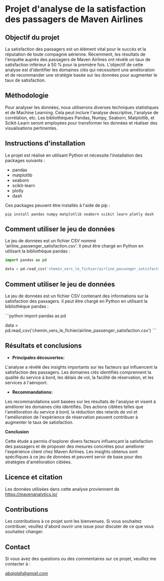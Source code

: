 # Projet d'analyse de la satisfaction des passagers de Maven Airlines

## Objectif du projet

La satisfaction des passagers est un élément vital pour le succès et la réputation de toute compagnie aérienne. Récemment, les résultats de l'enquête auprès des passagers de Maven Airlines ont révélé un taux de satisfaction inférieur à 50 % pour la première fois. L'objectif de cette analyse est d'identifier les domaines clés qui nécessitent une amélioration et de recommander une stratégie basée sur les données pour augmenter le taux de satisfaction.

## Méthodologie

Pour analyser les données, nous utiliserons diverses techniques statistiques et de Machine Learning. Cela peut inclure l'analyse descriptive, l'analyse de corrélation, etc. Les bibliothèques Pandas, Numpy, Seaborn, Matplotlib, et Scikit-Learn seront employées pour transformer les données et réaliser des visualisations pertinentes.

## Instructions d'installation

Le projet est réalisé en utilisant Python et nécessite l'installation des packages suivants :

- pandas
- matplotlib
- seaborn
- scikit-learn
- plotly
- dash

Ces packages peuvent être installés à l'aide de pip :

```
pip install pandas numpy matplotlib seaborn scikit learn plotly dash
```

## Comment utiliser le jeu de données

Le jeu de données est un fichier CSV nommé 'airline_passenger_satisfaction.csv'. Il peut être chargé en Python en utilisant la bibliothèque pandas :

```python
import pandas as pd

data = pd.read_csv('chemin_vers_le_fichier/airline_passenger_satisfaction.csv')
```

## Comment utiliser le jeu de données

Le jeu de données est un fichier CSV contenant des informations sur la satisfaction des passagers. Il peut être chargé en Python en utilisant la bibliothèque pandas :

\```python
import pandas as pd

data = pd.read_csv('chemin_vers_le_fichier/airline_passenger_satisfaction.csv')
\```

## Résultats et conclusions

   - **Principales découvertes:**

   L'analyse a révélé des insights importants sur les facteurs qui influencent la satisfaction des passagers. Les domaines clés identifiés comprennent la qualité du service à bord, les délais de vol, la facilité de réservation, et les services à l'aéroport.
   
   - **Recommandations:**

   Les recommandations sont basées sur les résultats de l'analyse et visent à améliorer les domaines clés identifiés. Des actions ciblées telles que l'amélioration du service à bord, la réduction des retards de vol et l'amélioration de l'expérience de réservation peuvent contribuer à augmenter le taux de satisfaction.

**Conclusion**

Cette étude a permis d'explorer divers facteurs influençant la satisfaction des passagers et de proposer des mesures concrètes pour améliorer l'expérience client chez Maven Airlines. Les insights obtenus sont spécifiques à ce jeu de données et peuvent servir de base pour des stratégies d'amélioration ciblées.

## Licence et citation

Les données utilisées dans cette analyse proviennent de https://mavenanalytics.io/

## Contributions

Les contributions à ce projet sont les bienvenues. Si vous souhaitez contribuer, veuillez d'abord ouvrir une issue pour discuter de ce que vous souhaitez changer.

## Contact

Si vous avez des questions ou des commentaires sur ce projet, veuillez me contacter à :

*abajolah@gmail.com*
